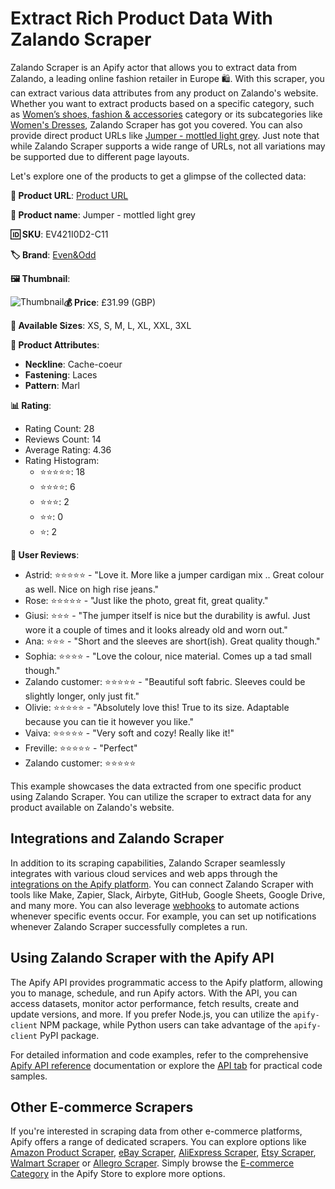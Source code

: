# Extract Rich Product Data With Zalando Scraper
Zalando Scraper is an Apify actor that allows you to extract data from Zalando, a leading online fashion retailer in Europe 🛍️. With this scraper, you can extract various data attributes from any product on Zalando's website. Whether you want to extract products based on a specific category, such as [Women’s shoes, fashion & accessories](https://www.zalando.co.uk/women/) category or its subcategories like [Women's Dresses](https://www.zalando.co.uk/womens-clothing-dresses/), Zalando Scraper has got you covered. You can also provide direct product URLs like [Jumper - mottled light grey](https://www.zalando.co.uk/evenandodd-wrap-cardigan-cardigan-mottled-light-grey-ev421i0d2-c11.html). Just note that while Zalando Scraper supports a wide range of URLs, not all variations may be supported due to different page layouts.

Let's explore one of the products to get a glimpse of the collected data:

**🔗 Product URL**: [Product URL](https://www.zalando.co.uk/evenandodd-wrap-cardigan-cardigan-mottled-light-grey-ev421i0d2-c11.html)

**👚 Product name**: Jumper - mottled light grey

**🆔 SKU**: EV421I0D2-C11

**🏷️ Brand**: [Even&Odd](https://www.zalando.co.uk/even-odd/)

**🖼️ Thumbnail**:

<img src="https://img01.ztat.net/article/spp-media-p1/bf87feefa11e3580a023866b3d6584cb/a371932409b84fd0b1d2add290c5264b.jpg?imwidth=156&filter=packshot" alt="Thumbnail" style="float: left;">

**💰 Price**: £31.99 (GBP)

**📏 Available Sizes**: XS, S, M, L, XL, XXL, 3XL

**📄 Product Attributes**:

- **Neckline**: Cache-coeur
- **Fastening**: Laces
- **Pattern**: Marl

**📊 Rating**:

- Rating Count: 28
- Reviews Count: 14
- Average Rating: 4.36
- Rating Histogram:
  - ⭐⭐⭐⭐⭐: 18
  - ⭐⭐⭐⭐: 6
  - ⭐⭐⭐: 2
  - ⭐⭐: 0
  - ⭐: 2

**👥 User Reviews**:

- Astrid: ⭐⭐⭐⭐⭐ - "Love it. More like a jumper cardigan mix .. Great colour as well. Nice on high rise jeans."
- Rose: ⭐⭐⭐⭐⭐ - "Just like the photo, great fit, great quality."
- Giusi: ⭐⭐⭐ - "The jumper itself is nice but the durability is awful. Just wore it a couple of times and it looks already old and worn out."
- Ana: ⭐⭐⭐ - "Short and the sleeves are short(ish). Great quality though."
- Sophia: ⭐⭐⭐⭐ - "Love the colour, nice material. Comes up a tad small though."
- Zalando customer: ⭐⭐⭐⭐⭐ - "Beautiful soft fabric. Sleeves could be slightly longer, only just fit."
- Olivie: ⭐⭐⭐⭐⭐ - "Absolutely love this! True to its size. Adaptable because you can tie it however you like."
- Vaiva: ⭐⭐⭐⭐⭐ - "Very soft and cozy! Really like it!"
- Freville: ⭐⭐⭐⭐⭐ - "Perfect"
- Zalando customer: ⭐⭐⭐⭐⭐

This example showcases the data extracted from one specific product using Zalando Scraper. You can utilize the scraper to extract data for any product available on Zalando's website.

## Integrations and Zalando Scraper

In addition to its scraping capabilities, Zalando Scraper seamlessly integrates with various cloud services and web apps through the <a href="https://apify.com/integrations" target="_blank">integrations on the Apify platform</a>. You can connect Zalando Scraper with tools like Make, Zapier, Slack, Airbyte, GitHub, Google Sheets, Google Drive, and many more. You can also leverage <a href="https://docs.apify.com/integrations/webhooks" target="_blank">webhooks</a> to automate actions whenever specific events occur. For example, you can set up notifications whenever Zalando Scraper successfully completes a run.

## Using Zalando Scraper with the Apify API

The Apify API provides programmatic access to the Apify platform, allowing you to manage, schedule, and run Apify actors. With the API, you can access datasets, monitor actor performance, fetch results, create and update versions, and more. If you prefer Node.js, you can utilize the `apify-client` NPM package, while Python users can take advantage of the `apify-client` PyPI package.

For detailed information and code examples, refer to the comprehensive <a href="https://docs.apify.com/api/v2" target="_blank">Apify API reference</a> documentation or explore the <a href="https://apify.com/lhotanok/zalando-scraper/api" target="_blank">API tab</a> for practical code samples.

## Other E-commerce Scrapers

If you're interested in scraping data from other e-commerce platforms, Apify offers a range of dedicated scrapers. You can explore options like [Amazon Product Scraper](https://apify.com/junglee/amazon-crawler), [eBay Scraper](https://apify.com/dtrungtin/ebay-items-scraper), [AliExpress Scraper](https://apify.com/epctex/aliexpress-scraper), [Etsy Scraper](https://apify.com/epctex/etsy-scraper), [Walmart Scraper](https://apify.com/epctex/walmart-scraper) or [Allegro Scraper](https://apify.com/epctex/walmart-scraper). Simply browse the [E-commerce Category](https://apify.com/store/categories/ecommerce) in the Apify Store to explore more options.
